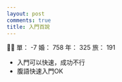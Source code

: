 ```yaml
---
layout: post
comments: true
title: 入門百說
---
```


:man_with_turban: 單： -7 婚： 758 年： 325 旅： 191

- 入門可以快速，成功不行
- 腹語快速入門OK

